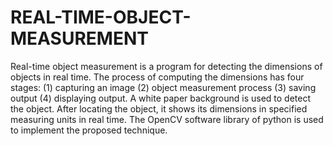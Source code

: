 # REAL-TIME-OBJECT-MEASUREMENT
Real-time object measurement is a program for detecting the dimensions of objects in real time.  The process of computing the dimensions has four stages: (1) capturing an image (2) object measurement process (3) saving output (4) displaying output.  A white paper  background is used to detect the object. After locating the object, it shows its dimensions in specified measuring units in real time. The OpenCV software library of python is used to implement the proposed technique.
